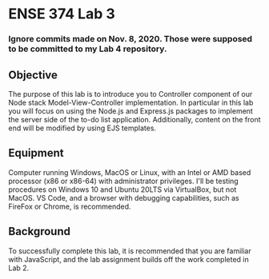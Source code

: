 # ENSE 374 Lab 3
### Ignore commits made on Nov. 8, 2020. Those were supposed to be committed to my Lab 4 repository.

## Objective 
The purpose of this lab is to introduce you to Controller component of our Node stack Model-View-Controller implementation. In particular in this lab you will focus on using the Node.js and Express.js packages to implement the server side of the to-do list application. Additionally, content on the front end will be modified by using EJS templates.

## Equipment 
Computer running Windows, MacOS or Linux, with an Intel or AMD based processor (x86 or x86-64) with administrator privileges. I'll be testing procedures on Windows 10 and Ubuntu 20LTS via VirtualBox, but not MacOS. VS Code, and a browser with debugging capabilities, such as FireFox or Chrome, is recommended.

## Background 
To successfully complete this lab, it is recommended that you are familiar with JavaScript, and the lab assignment builds off the work completed in Lab 2.
